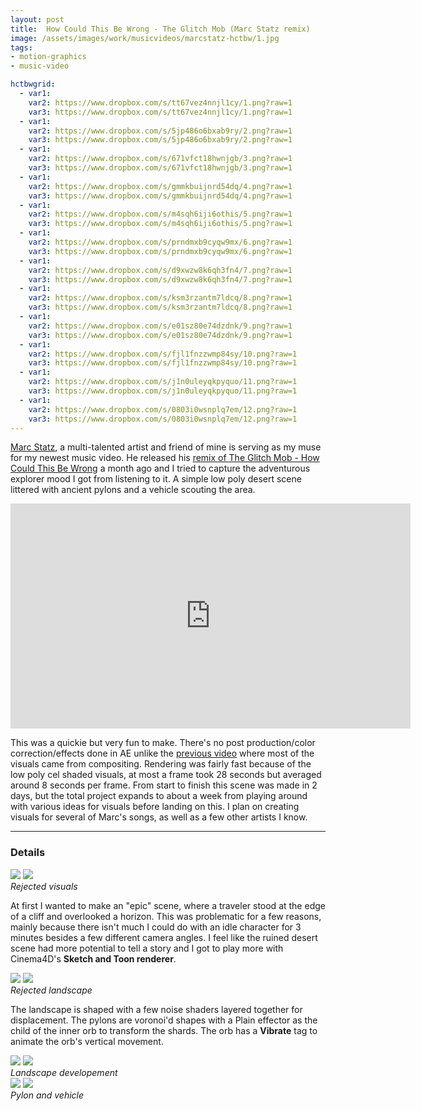 ```yaml
---
layout: post
title:  How Could This Be Wrong - The Glitch Mob (Marc Statz remix)
image: /assets/images/work/musicvideos/marcstatz-hctbw/1.jpg
tags:
- motion-graphics
- music-video

hctbwgrid:
  - var1:
    var2: https://www.dropbox.com/s/tt67vez4nnjl1cy/1.png?raw=1
    var3: https://www.dropbox.com/s/tt67vez4nnjl1cy/1.png?raw=1
  - var1: 
    var2: https://www.dropbox.com/s/5jp486o6bxab9ry/2.png?raw=1
    var3: https://www.dropbox.com/s/5jp486o6bxab9ry/2.png?raw=1
  - var1: 
    var2: https://www.dropbox.com/s/671vfct18hwnjgb/3.png?raw=1
    var3: https://www.dropbox.com/s/671vfct18hwnjgb/3.png?raw=1
  - var1: 
    var2: https://www.dropbox.com/s/gmmkbuijnrd54dq/4.png?raw=1
    var3: https://www.dropbox.com/s/gmmkbuijnrd54dq/4.png?raw=1
  - var1: 
    var2: https://www.dropbox.com/s/m4sqh6iji6othis/5.png?raw=1
    var3: https://www.dropbox.com/s/m4sqh6iji6othis/5.png?raw=1
  - var1: 
    var2: https://www.dropbox.com/s/prndmxb9cyqw9mx/6.png?raw=1
    var3: https://www.dropbox.com/s/prndmxb9cyqw9mx/6.png?raw=1
  - var1: 
    var2: https://www.dropbox.com/s/d9xwzw8k6qh3fn4/7.png?raw=1
    var3: https://www.dropbox.com/s/d9xwzw8k6qh3fn4/7.png?raw=1
  - var1: 
    var2: https://www.dropbox.com/s/ksm3rzantm7ldcq/8.png?raw=1
    var3: https://www.dropbox.com/s/ksm3rzantm7ldcq/8.png?raw=1
  - var1: 
    var2: https://www.dropbox.com/s/e01sz80e74dzdnk/9.png?raw=1
    var3: https://www.dropbox.com/s/e01sz80e74dzdnk/9.png?raw=1
  - var1: 
    var2: https://www.dropbox.com/s/fjl1fnzzwmp84sy/10.png?raw=1
    var3: https://www.dropbox.com/s/fjl1fnzzwmp84sy/10.png?raw=1
  - var1: 
    var2: https://www.dropbox.com/s/j1n0uleyqkpyquo/11.png?raw=1
    var3: https://www.dropbox.com/s/j1n0uleyqkpyquo/11.png?raw=1
  - var1: 
    var2: https://www.dropbox.com/s/0803i0wsnplq7em/12.png?raw=1
    var3: https://www.dropbox.com/s/0803i0wsnplq7em/12.png?raw=1
---
```


[Marc Statz](https://www.marcstatz.com/), a multi-talented artist and friend of mine is serving as my muse for my newest music video. He released his [remix of The Glitch Mob - How Could This Be Wrong](https://soundcloud.com/marcstatz/how-could-this-be-wrong-the-glitch-mob-marc-statz-remix) a month ago and I tried to capture the adventurous explorer mood I got from listening to it. A simple low poly desert scene littered with ancient pylons and a vehicle scouting the area.

<div class="vid" > <iframe width="640" height="360" src="https://www.youtube-nocookie.com/embed/nZP8zXx-qTw?controls=1&amp;showinfo=0" frameborder="0" allowfullscreen></iframe></div>

This was a quickie but very fun to make. There's no post production/color correction/effects done in AE unlike the [previous video](https://slykuiper.com/alkat-never-good-enough/) where most of the visuals came from compositing. Rendering was fairly fast because of the low poly cel shaded visuals, at most a frame took 28 seconds but averaged around 8 seconds per frame. From start to finish this scene was made in 2 days, but the total project expands to about a week from playing around with various ideas for visuals before landing on this. I plan on creating visuals for several of Marc's songs, as well as a few other artists I know. 

---

### Details

<div class="gallery-box">
  <div class="gallery">
    <img src="/assets/images/work/musicvideos/marcstatz-hctbw/scene1-1.jpg">
	  <img src="/assets/images/work/musicvideos/marcstatz-hctbw/scene1-2.jpg">
  </div>
  <em>Rejected visuals</em>
</div>

At first I wanted to make an "epic" scene, where a traveler stood at the edge of a cliff and overlooked a horizon. This was problematic for a few reasons, mainly because there isn't much I could do with an idle character for 3 minutes besides a few different camera angles. I feel like the ruined desert scene had more potential to tell a story and I got to play more with Cinema4D's **Sketch and Toon renderer**. 

<div class="gallery-box">
  <div class="gallery">
    <img src="/assets/images/work/musicvideos/marcstatz-hctbw/scene2-01.jpg">
	  <img src="/assets/images/work/musicvideos/marcstatz-hctbw/scene2-02.jpg">
  </div>
  <em>Rejected landscape</em>
</div>

The landscape is shaped with a few noise shaders layered together for displacement. The pylons are voronoi'd shapes with a Plain effector as the child of the inner orb to transform the shards. The orb has a **Vibrate** tag to animate the orb's vertical movement. 

<div class="gallery-box">
  <div class="gallery">
    <img src="/assets/images/work/musicvideos/marcstatz-hctbw/scene2-3.jpg">
	  <img src="/assets/images/work/musicvideos/marcstatz-hctbw/scene2-10.jpg">
  </div>
  <em>Landscape developement</em>
</div>

<div class="gallery-box">
  <div class="gallery">
    <img src="/assets/images/work/musicvideos/marcstatz-hctbw/scene2-pylon.png">
	  <img src="/assets/images/work/musicvideos/marcstatz-hctbw/scene2-vehicle.png">
  </div>
  <em>Pylon and vehicle</em>
</div>